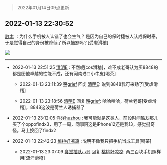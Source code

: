 > 2022年01月14日09点更新
<link rel="stylesheet" href="https://cdn.jsdelivr.net/gh/taotie6/sampleJSON@main/css/photo_show.css">
<meta name="referrer" content="no-referrer" />


 ## 2022-01-13 22:30:52 

 [㪚木](https://www.coolapk.com/feed/32802086?shareKey=Y2E2ZDIyMmMyMTZkNjFlMDNlMTk~) ：为什么手机被人认错了也会生气？
是因为自己的保时捷被人认成保时泰，于是觉得自己的身份被降低了所以恼怒吗？[受虐滑稽] 

<div class="album">
<img class="img-item" src="https://image.coolapk.com/feed/2019/0507/23/1081091_4586_1095@230x167.gif" />
</div>

 ------- 

- 2022-01-13 22:51:25 [清明E](uid=1792072) : 不然呢[cos滑稽]，难不成老哥认为买8848的都是图他卓越的性能不成，还有河南进口小牛皮[喝茶] 

    - 2022-01-13 23:11:39 [殇grief](uid=4392516) 回复 [清明E](uid=1792072): 说到8848我可来劲了[受虐滑稽] 

    - 2022-01-13 23:18:56 [清明E](uid=1792072) 回复 [殇grief](uid=4392516): 哈哈哈哈，荷兰老哥[受虐滑稽]，8848这波是荷兰人诱捕器了 

- 2022-01-13 23:12:05 [洋洋huzhou](uid=1616690) : 我可能就是这类人，前段时间酷友那儿买了个oppofindx3，用了一周，同事问这是iPhone12还是我13，感觉挺奇怪。马上换回了findx2 

- 2022-01-13 22:42:23 [桃桃好凉凉](uid=5400930) : 说明不像我只把手机当成工具[喝茶] 

    - 2022-01-13 23:07:09 [食堂插队小哥](uid=2887735) 回复 [桃桃好凉凉](uid=5400930): 两三百块手机照样用[流汗滑稽] 

